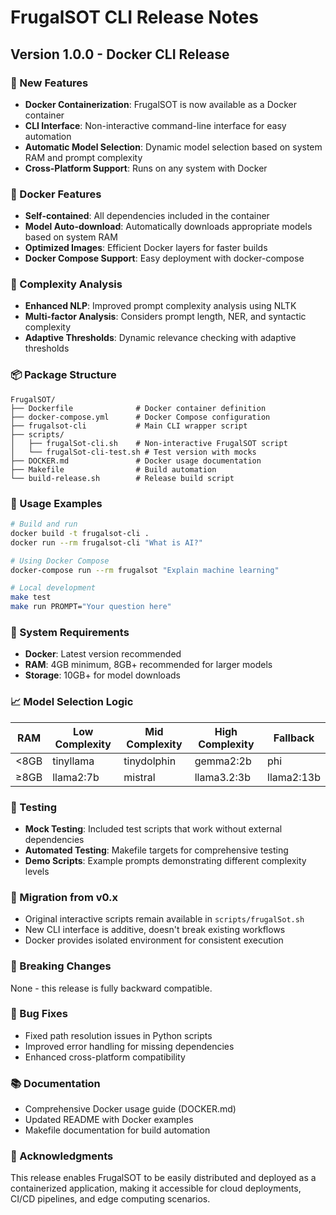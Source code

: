 # FrugalSOT CLI Release Notes

## Version 1.0.0 - Docker CLI Release

### 🎉 New Features
- **Docker Containerization**: FrugalSOT is now available as a Docker container
- **CLI Interface**: Non-interactive command-line interface for easy automation
- **Automatic Model Selection**: Dynamic model selection based on system RAM and prompt complexity
- **Cross-Platform Support**: Runs on any system with Docker

### 🐳 Docker Features
- **Self-contained**: All dependencies included in the container
- **Model Auto-download**: Automatically downloads appropriate models based on system RAM
- **Optimized Images**: Efficient Docker layers for faster builds
- **Docker Compose Support**: Easy deployment with docker-compose

### 🧠 Complexity Analysis
- **Enhanced NLP**: Improved prompt complexity analysis using NLTK
- **Multi-factor Analysis**: Considers prompt length, NER, and syntactic complexity
- **Adaptive Thresholds**: Dynamic relevance checking with adaptive thresholds

### 📦 Package Structure
```
FrugalSOT/
├── Dockerfile              # Docker container definition
├── docker-compose.yml      # Docker Compose configuration
├── frugalsot-cli           # Main CLI wrapper script
├── scripts/
│   ├── frugalSot-cli.sh    # Non-interactive FrugalSOT script
│   └── frugalSot-cli-test.sh # Test version with mocks
├── DOCKER.md               # Docker usage documentation
├── Makefile                # Build automation
└── build-release.sh        # Release build script
```

### 🚀 Usage Examples
```bash
# Build and run
docker build -t frugalsot-cli .
docker run --rm frugalsot-cli "What is AI?"

# Using Docker Compose
docker-compose run --rm frugalsot "Explain machine learning"

# Local development
make test
make run PROMPT="Your question here"
```

### 🔧 System Requirements
- **Docker**: Latest version recommended
- **RAM**: 4GB minimum, 8GB+ recommended for larger models
- **Storage**: 10GB+ for model downloads

### 📈 Model Selection Logic
| RAM | Low Complexity | Mid Complexity | High Complexity | Fallback |
|-----|---------------|---------------|----------------|----------|
| <8GB | tinyllama | tinydolphin | gemma2:2b | phi |
| ≥8GB | llama2:7b | mistral | llama3.2:3b | llama2:13b |

### 🧪 Testing
- **Mock Testing**: Included test scripts that work without external dependencies
- **Automated Testing**: Makefile targets for comprehensive testing
- **Demo Scripts**: Example prompts demonstrating different complexity levels

### 🔄 Migration from v0.x
- Original interactive scripts remain available in `scripts/frugalSot.sh`
- New CLI interface is additive, doesn't break existing workflows
- Docker provides isolated environment for consistent execution

### 🚨 Breaking Changes
None - this release is fully backward compatible.

### 🐛 Bug Fixes
- Fixed path resolution issues in Python scripts
- Improved error handling for missing dependencies
- Enhanced cross-platform compatibility

### 📚 Documentation
- Comprehensive Docker usage guide (DOCKER.md)
- Updated README with Docker examples
- Makefile documentation for build automation

### 🙏 Acknowledgments
This release enables FrugalSOT to be easily distributed and deployed as a containerized application, making it accessible for cloud deployments, CI/CD pipelines, and edge computing scenarios.